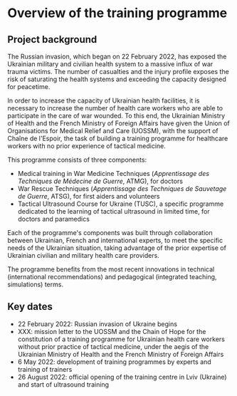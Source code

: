 # Overview of the training programme

## Project background

The Russian invasion, which began on 22 February 2022, has exposed the Ukrainian military and civilian health system to a massive influx of war trauma victims. The number of casualties and the injury profile exposes the risk of saturating the health systems and exceeding the capacity designed for peacetime.

In order to increase the capacity of Ukrainian health facilities, it is necessary to increase the number of health care workers who are able to participate in the care of war wounded. To this end, the Ukrainian Ministry of Health and the French Ministry of Foreign Affairs have given the Union of Organisations for Medical Relief and Care (UOSSM), with the support of Chaîne de l'Espoir, the task of building a training programme for healthcare workers with no prior experience of tactical medicine.

This programme consists of three components:

* Medical training in War Medicine Techniques (_Apprentissage des Techniques de Médecine de Guerre_, ATMG), for doctors
* War Rescue Techniques (_Apprentissage des Techniques de Sauvetage de Guerre_, ATSG), for first aiders and volunteers
* Tactical Ultrasound Course for Ukraine (TUSC), a specific programme dedicated to the learning of tactical ultrasound in limited time, for doctors and paramedics

Each of the programme's components was built through collaboration between Ukrainian, French and international experts, to meet the specific needs of the Ukrainian situation, taking advantage of the prior expertise of Ukrainian civilian and military health care providers.

The programme benefits from the most recent innovations in technical (international recommendations) and pedagogical (integrated teaching, simulations) terms.

## Key dates

* 22 February 2022: Russian invasion of Ukraine begins
* XXX: mission letter to the UOSSM and the Chain of Hope for the constitution of a training programme for Ukrainian health care workers without prior practice of tactical medicine, under the aegis of the Ukrainian Ministry of Health and the French Ministry of Foreign Affairs
* 6 May 2022: development of training programmes by experts and training of trainers
* 26 August 2022: official opening of the training centre in Lviv (Ukraine) and start of ultrasound training

